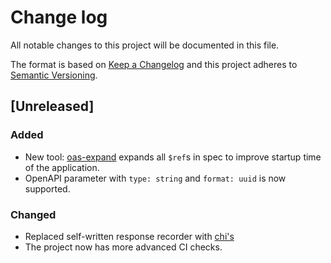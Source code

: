 # Change log

All notable changes to this project will be documented in this file.

The format is based on [Keep a Changelog](http://keepachangelog.com/en/1.0.0/)
and this project adheres to [Semantic Versioning](http://semver.org/spec/v2.0.0.html).

## [Unreleased]

### Added

- New tool: [oas-expand](https://github.com/hypnoglow/oas2/tree/7678e995b788570a0483e667e030f8c7166a6681/cmd/oas-expand) expands all `$ref`s in spec to improve startup time of
the application.
- OpenAPI parameter with `type: string` and `format: uuid` is now supported.

### Changed

- Replaced self-written response recorder with [chi's](https://github.com/go-chi/chi/blob/master/middleware/wrap_writer18.go#L12) 
- The project now has more advanced CI checks.
